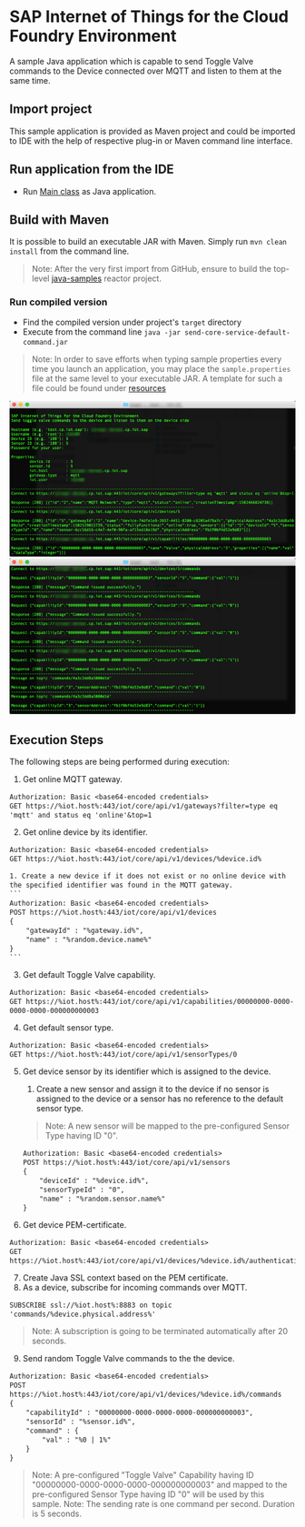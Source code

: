 # SAP Internet of Things for the Cloud Foundry Environment

A sample Java application which is capable to send Toggle Valve commands to the Device connected over MQTT and listen to them at the same time. 

## Import project
This sample application is provided as Maven project and could be imported to IDE with the help of respective plug-in or Maven command line interface.

## Run application from the IDE
- Run [Main class](src/main/java/sample/Main.java) as Java application.

## Build with Maven
It is possible to build an executable JAR with Maven. Simply run `mvn clean install` from the command line.

>Note: After the very first import from GitHub, ensure to build the top-level [java-samples](../) reactor project.

### Run compiled version
- Find the compiled version under project's `target` directory
- Execute from the command line `java -jar send-core-service-default-command.jar`

>Note: In order to save efforts when typing sample properties every time you launch an application, you may place the `sample.properties` file at the same level to your executable JAR. A template for such a file could be found under [resources](src/main/resources/sample.properties)

![In Action](src/main/resources/send-core-service-default-command_0.jpg "In Action")
![In Action](src/main/resources/send-core-service-default-command_1.jpg "In Action")

## Execution Steps

The following steps are being performed during execution:

1. Get online MQTT gateway.
```
Authorization: Basic <base64-encoded credentials>
GET https://%iot.host%:443/iot/core/api/v1/gateways?filter=type eq 'mqtt' and status eq 'online'&top=1
```
2. Get online device by its identifier.
```
Authorization: Basic <base64-encoded credentials>
GET https://%iot.host%:443/iot/core/api/v1/devices/%device.id%
```
	1. Create a new device if it does not exist or no online device with the specified identifier was found in the MQTT gateway.
	```
	Authorization: Basic <base64-encoded credentials>
	POST https://%iot.host%:443/iot/core/api/v1/devices  
	{
		"gatewayId" : "%gateway.id%",
		"name" : "%random.device.name%"
	}
	```
3. Get default Toggle Valve capability.
```
Authorization: Basic <base64-encoded credentials>
GET https://%iot.host%:443/iot/core/api/v1/capabilities/00000000-0000-0000-0000-000000000003
```
4. Get default sensor type.
```
Authorization: Basic <base64-encoded credentials>
GET https://%iot.host%:443/iot/core/api/v1/sensorTypes/0
```
5. Get device sensor by its identifier which is assigned to the device.
	1. Create a new sensor and assign it to the device if no sensor is assigned to the device or a sensor has no reference to the default sensor type.
	
	>Note: A new sensor will be mapped to the pre-configured Sensor Type having ID "0".
	
	```
	Authorization: Basic <base64-encoded credentials>
	POST https://%iot.host%:443/iot/core/api/v1/sensors  
	{
		"deviceId" : "%device.id%",
		"sensorTypeId" : "0",
		"name" : "%random.sensor.name%"
	}
	```
6. Get device PEM-certificate.
```
Authorization: Basic <base64-encoded credentials>
GET https://%iot.host%:443/iot/core/api/v1/devices/%device.id%/authentication/pem
```
7. Create Java SSL context based on the PEM certificate.
8. As a device, subscribe for incoming commands over MQTT.
```
SUBSCRIBE ssl://%iot.host%:8883 on topic 'commands/%device.physical.address%'  
```

>Note: A subscription is going to be terminated automatically after 20 seconds.

9. Send random Toggle Valve commands to the the device.
```
Authorization: Basic <base64-encoded credentials>
POST https://%iot.host%:443/iot/core/api/v1/devices/%device.id%/commands
{
	"capabilityId" : "00000000-0000-0000-0000-000000000003",
	"sensorId" : "%sensor.id%",
	"command" : {
		"val" : "%0 | 1%"
	}
}
```
 
>Note: A pre-configured "Toggle Valve" Capability having ID "00000000-0000-0000-0000-000000000003" and mapped to the pre-configured Sensor Type having ID "0" will be used by this sample.
>Note: The sending rate is one command per second. Duration is 5 seconds.